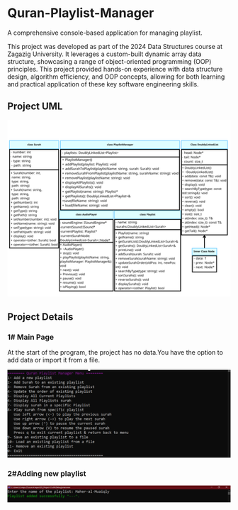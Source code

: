 # Quran-Playlist-Manager

A comprehensive console-based application for managing playlist.

This project was developed as part of the 2024 Data Structures course at Zagazig University. It leverages a custom-built dynamic array data structure, showcasing a range of object-oriented programming (OOP) principles. This project provided hands-on experience with data structure design, algorithm efficiency, and OOP concepts, allowing for both learning and practical application of these key software engineering skills.

## Project UML

![Project UML](Images/UML.png)

## Project Details

 ### 1# Main Page
 At the start of the program, the project has no data.You have the option to add data or import it from a file.

![Main Page](Images/main.png)

 ### 2#Adding new playlist
![Adding new playlist](Images/1.png)
